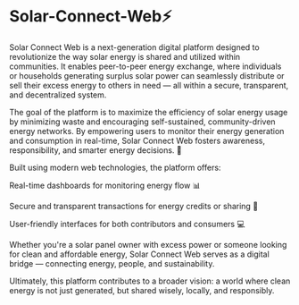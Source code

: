 # Solar-Connect-Web⚡
Solar Connect Web is a next-generation digital platform designed to revolutionize the way solar energy is shared and utilized within communities. It enables peer-to-peer energy exchange, where individuals or households generating surplus solar power can seamlessly distribute or sell their excess energy to others in need — all within a secure, transparent, and decentralized system.

The goal of the platform is to maximize the efficiency of solar energy usage by minimizing waste and encouraging self-sustained, community-driven energy networks. By empowering users to monitor their energy generation and consumption in real-time, Solar Connect Web fosters awareness, responsibility, and smarter energy decisions. 🌱

Built using modern web technologies, the platform offers: 

Real-time dashboards for monitoring energy flow 📊

Secure and transparent transactions for energy credits or sharing 🔄

User-friendly interfaces for both contributors and consumers 💻

Whether you're a solar panel owner with excess power or someone looking for clean and affordable energy, Solar Connect Web serves as a digital bridge — connecting energy, people, and sustainability.

Ultimately, this platform contributes to a broader vision: a world where clean energy is not just generated, but shared wisely, locally, and responsibly.
